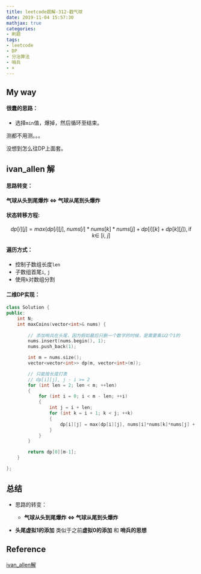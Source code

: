 ```yaml
---
title: leetcode题解-312-戳气球
date: 2019-11-04 15:57:30
mathjax: true
categories:
- 刷题
tags: 
- leetcode
- DP
- 分治算法
- 哨兵
- ×
---
```


## My way

#### 很蠢的思路：

- 选择`min`值，爆掉，然后循环至结束。

测都不用测。。。

没想到怎么往DP上面套。



## ivan_allen 解

#### 思路转变：

**气球从头到尾爆炸 <=> 气球从尾到头爆炸**



#### 状态转移方程:

$$
dp[i][j] = max(dp[i][j],\ nums[i]*nums[k]*nums[j] + dp[i][k] + dp[k][j]), \text{if $k \in\ [i,\ j]$}
$$



#### 遍历方式：

- 控制子数组长度`len`
- 子数组首尾`i`, `j`
- 使用`k`对数组分割



#### 二维DP实现：

```C++
class Solution {
public:
    int N;
    int maxCoins(vector<int>& nums) {
        
        // 添加哨兵在头尾，因为假如最后只删一个数字的时候，是需要乘以2个1的
        nums.insert(nums.begin(), 1);
        nums.push_back(1);

        int m = nums.size();
        vector<vector<int>> dp(m, vector<int>(m));

        // 只能按长度打表
        // dp[i][j], j - i >= 2
        for (int len = 2; len < m; ++len)
        {
            for (int i = 0; i < m - len; ++i)
            {
                int j = i + len;
                for (int k = i + 1; k < j; ++k)
                {
                    dp[i][j] = max(dp[i][j], nums[i]*nums[k]*nums[j] + dp[i][k] + dp[k][j]);
                } 
            }
        }

        return dp[0][m-1];
    }

};
```



## 总结

- 思路的转变：

  - **气球从头到尾爆炸 <=> 气球从尾到头爆炸**

- **头尾虚拟1的添加** 类似于之前**虚拟0的添加** 和 **哨兵的思想**

  



## Reference

[ivan_allen解](https://leetcode-cn.com/problems/burst-balloons/solution/dong-tai-gui-hua-by-ivan_allen-2/)

